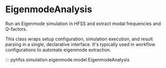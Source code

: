 # EigenmodeAnalysis

Run an Eigenmode simulation in HFSS and extract modal frequencies and Q-factors.

This class wraps setup configuration, simulation execution, and result parsing
in a single, declarative interface. It's typically used in workflow configurations
to automate eigenmode extraction.

::: pyhfss.simulation.eigenmode.model.EigenmodeAnalysis

